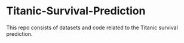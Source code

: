 # Titanic-Survival-Prediction
This repo consists of datasets and code related to the Titanic survival prediction.
